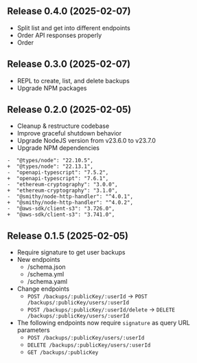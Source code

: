 ## Release 0.4.0 (2025-02-07)

- Split list and get into different endpoints
- Order API responses properly
- Order

## Release 0.3.0 (2025-02-07)

- REPL to create, list, and delete backups
- Upgrade NPM packages

## Release 0.2.0 (2025-02-05)

- Cleanup & restructure codebase
- Improve graceful shutdown behavior
- Upgrade NodeJS version from v23.6.0 to v23.7.0
- Upgrade NPM dependencies

```
-  "@types/node": "22.10.5",
+  "@types/node": "22.13.1",
-  "openapi-typescript": "7.5.2",
+  "openapi-typescript": "7.6.1",
-  "ethereum-cryptography": "3.0.0",
+  "ethereum-cryptography": "3.1.0",
-  "@smithy/node-http-handler": "^4.0.1",
+  "@smithy/node-http-handler": "^4.0.2",
-  "@aws-sdk/client-s3": "3.726.0",
+  "@aws-sdk/client-s3": "3.741.0",
```

## Release 0.1.5 (2025-02-05)

- Require signature to get user backups
- New endpoints
  - /schema.json
  - /schema.yml
  - /schema.yaml
- Change endpoints
  - `POST /backups/:publicKey/:userId` -> `POST /backups/:publicKey/users/:userId`
  - `POST /backups/:publicKey/:userId/delete` -> `DELETE /backups/:publicKey/users/:userId`
- The following endpoints now require `signature` as query URL parameters
  - `POST /backups/:publicKey/users/:userId`
  - `DELETE /backups/:publicKey/users/:userId`
  - `GET /backups/:publicKey`


